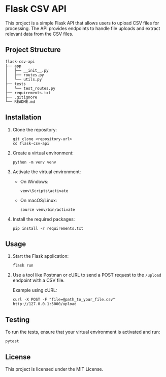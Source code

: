 # Flask CSV API

This project is a simple Flask API that allows users to upload CSV files for processing. The API provides endpoints to handle file uploads and extract relevant data from the CSV files.

## Project Structure

```
flask-csv-api
├── app
│   ├── __init__.py
│   ├── routes.py
│   └── utils.py
├── tests
│   └── test_routes.py
├── requirements.txt
├── .gitignore
└── README.md
```

## Installation

1. Clone the repository:
   ```
   git clone <repository-url>
   cd flask-csv-api
   ```

2. Create a virtual environment:
   ```
   python -m venv venv
   ```

3. Activate the virtual environment:
   - On Windows:
     ```
     venv\Scripts\activate
     ```
   - On macOS/Linux:
     ```
     source venv/bin/activate
     ```

4. Install the required packages:
   ```
   pip install -r requirements.txt
   ```

## Usage

1. Start the Flask application:
   ```
   flask run
   ```

2. Use a tool like Postman or cURL to send a POST request to the `/upload` endpoint with a CSV file.

   Example using cURL:
   ```
   curl -X POST -F "file=@path_to_your_file.csv" http://127.0.0.1:5000/upload
   ```

## Testing

To run the tests, ensure that your virtual environment is activated and run:
```
pytest
```

## License

This project is licensed under the MIT License.